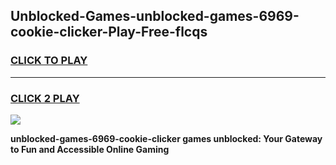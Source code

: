 
## Unblocked-Games-unblocked-games-6969-cookie-clicker-Play-Free-flcqs
<h3>
<a href="https://premium76.site?title=unblocked-games-6969-cookie-clicker&ref=10A">CLICK TO PLAY</a></h3>
<hr>

<h3>
<a href="https://premium76.site?title=unblocked-games-6969-cookie-clicker&ref=10A">CLICK 2 PLAY</a>
  
</h3>

<a href="https://premium76.site?title=unblocked-games-6969-cookie-clicker&ref=10A"><img src="https://clearcache.store/games.png"></a>


**unblocked-games-6969-cookie-clicker games unblocked: Your Gateway to Fun and Accessible Online Gaming**
